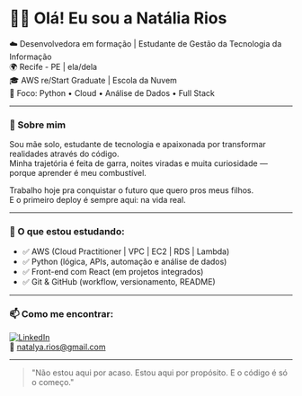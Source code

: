 # 👩‍💻 Olá! Eu sou a Natália Rios

☁️ Desenvolvedora em formação | Estudante de Gestão da Tecnologia da Informação  
🌍 Recife - PE | ela/dela  
🎓 AWS re/Start Graduate | Escola da Nuvem  
🧠 Foco: Python • Cloud • Análise de Dados • Full Stack

---

### 🌱 Sobre mim

Sou mãe solo, estudante de tecnologia e apaixonada por transformar realidades através do código.  
Minha trajetória é feita de garra, noites viradas e muita curiosidade — porque aprender é meu combustível.

Trabalho hoje pra conquistar o futuro que quero pros meus filhos.  
E o primeiro deploy é sempre aqui: na vida real.

---

### 🔧 O que estou estudando:

- ✅ AWS (Cloud Practitioner | VPC | EC2 | RDS | Lambda)
- ✅ Python (lógica, APIs, automação e análise de dados)
- ✅ Front-end com React (em projetos integrados)
- ✅ Git & GitHub (workflow, versionamento, README)

---


### 📫 Como me encontrar:

[![LinkedIn](https://img.shields.io/badge/-LinkedIn-0e76a8?style=flat&logo=linkedin&logoColor=white)](https://www.linkedin.com/in/nataliarmorais)  
📧 natalya.rios@gmail.com

---

> "Não estou aqui por acaso. Estou aqui por propósito. E o código é só o começo."


